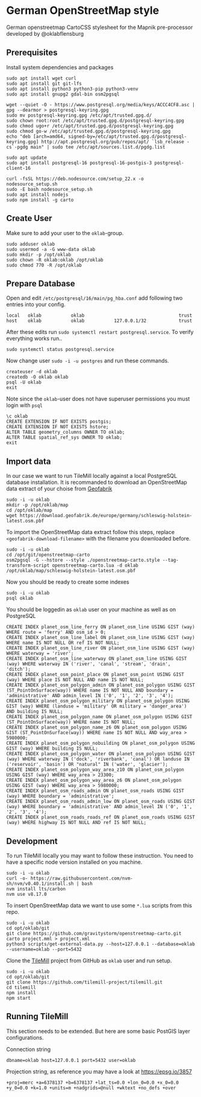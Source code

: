 # German OpenStreetMap style

German openstreetmap CartoCSS stylesheet for the Mapnik pre-processor developed by @oklabflensburg



## Prerequisites

Install system dependencies and packages

```
sudo apt install wget curl
sudo apt install git git-lfs
sudo apt install python3 python3-pip python3-venv
sudo apt install gnupg2 gdal-bin osm2pgsql

wget --quiet -O - https://www.postgresql.org/media/keys/ACCC4CF8.asc | gpg --dearmor > postgresql-keyring.gpg
sudo mv postgresql-keyring.gpg /etc/apt/trusted.gpg.d/
sudo chown root:root /etc/apt/trusted.gpg.d/postgresql-keyring.gpg
sudo chmod ugo+r /etc/apt/trusted.gpg.d/postgresql-keyring.gpg
sudo chmod go-w /etc/apt/trusted.gpg.d/postgresql-keyring.gpg
echo "deb [arch=amd64, signed-by=/etc/apt/trusted.gpg.d/postgresql-keyring.gpg] http://apt.postgresql.org/pub/repos/apt/ `lsb_release -cs`-pgdg main" | sudo tee /etc/apt/sources.list.d/pgdg.list

sudo apt update
sudo apt install postgresql-16 postgresql-16-postgis-3 postgresql-client-16

curl -fsSL https://deb.nodesource.com/setup_22.x -o nodesource_setup.sh
sudo -E bash nodesource_setup.sh
sudo apt install nodejs
sudo npm install -g carto
```


## Create User

Make sure to add your user to the `oklab`-group.

```
sudo adduser oklab
sudo usermod -a -G www-data oklab
sudo mkdir -p /opt/oklab
sudo chown -R oklab:oklab /opt/oklab
sudo chmod 770 -R /opt/oklab
```


## Prepare Database

Open and edit `/etc/postgresql/16/main/pg_hba.conf` add following two entries into your config.

```
local   oklab           oklab                                   trust
host    oklab           oklab           127.0.0.1/32            trust
```

After these edits run `sudo systemctl restart postgresql.service`. To verify everything works run..

```
sudo systemctl status postgresql.service
```


Now change user `sudo -i -u postgres` and run these commands.

```
createuser -d oklab
createdb -O oklab oklab
psql -U oklab
exit
```

Note since the `oklab`-user does not have superuser permissions you must login with `psql`

```
\c oklab
CREATE EXTENSION IF NOT EXISTS postgis;
CREATE EXTENSION IF NOT EXISTS hstore;
ALTER TABLE geometry_columns OWNER TO oklab;
ALTER TABLE spatial_ref_sys OWNER TO oklab;
exit
```


## Import data

In our case we want to run TileMill locally against a local PostgreSQL database installation.
It is recommanded to download an OpenStreetMap data extract of your choise from [Geofabrik](https://download.geofabrik.de)

```
sudo -i -u oklab
mkdir -p /opt/oklab/map
cd /opt/oklab/map
wget https://download.geofabrik.de/europe/germany/schleswig-holstein-latest.osm.pbf
```


To import the OpenStreetMap data extract follow this steps, replace `<geofabrik-download-filename>` with the filename you downloaded before.

```
sudo -i -u oklab
cd /opt/git/openstreetmap-carto
osm2pgsql -G --hstore --style ./openstreetmap-carto.style --tag-transform-script openstreetmap-carto.lua -d oklab /opt/oklab/map/schleswig-holstein-latest.osm.pbf
```

Now you should be ready to create some indexes

```
sudo -i -u oklab
psql oklab
```

You should be loggedin as `oklab` user on your machine as well as on PostgreSQL

```
CREATE INDEX planet_osm_line_ferry ON planet_osm_line USING GIST (way) WHERE route = 'ferry' AND osm_id > 0;
CREATE INDEX planet_osm_line_label ON planet_osm_line USING GIST (way) WHERE name IS NOT NULL OR ref IS NOT NULL;
CREATE INDEX planet_osm_line_river ON planet_osm_line USING GIST (way) WHERE waterway = 'river';
CREATE INDEX planet_osm_line_waterway ON planet_osm_line USING GIST (way) WHERE waterway IN ('river', 'canal', 'stream', 'drain', 'ditch');
CREATE INDEX planet_osm_point_place ON planet_osm_point USING GIST (way) WHERE place IS NOT NULL AND name IS NOT NULL;
CREATE INDEX planet_osm_polygon_admin ON planet_osm_polygon USING GIST (ST_PointOnSurface(way)) WHERE name IS NOT NULL AND boundary = 'administrative' AND admin_level IN ('0', '1', '2', '3', '4');
CREATE INDEX planet_osm_polygon_military ON planet_osm_polygon USING GIST (way) WHERE (landuse = 'military' OR military = 'danger_area') AND building IS NULL;
CREATE INDEX planet_osm_polygon_name ON planet_osm_polygon USING GIST (ST_PointOnSurface(way)) WHERE name IS NOT NULL;
CREATE INDEX planet_osm_polygon_name_z6 ON planet_osm_polygon USING GIST (ST_PointOnSurface(way)) WHERE name IS NOT NULL AND way_area > 5980000;
CREATE INDEX planet_osm_polygon_nobuilding ON planet_osm_polygon USING GIST (way) WHERE building IS NULL;
CREATE INDEX planet_osm_polygon_water ON planet_osm_polygon USING GIST (way) WHERE waterway IN ('dock', 'riverbank', 'canal') OR landuse IN ('reservoir', 'basin') OR "natural" IN ('water', 'glacier');
CREATE INDEX planet_osm_polygon_way_area_z10 ON planet_osm_polygon USING GIST (way) WHERE way_area > 23300;
CREATE INDEX planet_osm_polygon_way_area_z6 ON planet_osm_polygon USING GIST (way) WHERE way_area > 5980000;
CREATE INDEX planet_osm_roads_admin ON planet_osm_roads USING GIST (way) WHERE boundary = 'administrative';
CREATE INDEX planet_osm_roads_admin_low ON planet_osm_roads USING GIST (way) WHERE boundary = 'administrative' AND admin_level IN ('0', '1', '2', '3', '4');
CREATE INDEX planet_osm_roads_roads_ref ON planet_osm_roads USING GIST (way) WHERE highway IS NOT NULL AND ref IS NOT NULL;
```


## Development

To run TileMill locally you may want to follow these instruction.
You need to have a specific node version installed on you machine.

```
sudo -i -u oklab
curl -o- https://raw.githubusercontent.com/nvm-sh/nvm/v0.40.1/install.sh | bash
nvm install lts/carbon
nvm use v8.17.0
```


To insert OpenStreetMap data we want to use some `*.lua` scripts from this repo.

```
sudo -i -u oklab
cd opt/oklab/git
git clone https://github.com/gravitystorm/openstreetmap-carto.git
carto project.mml > project.xml
python3 scripts/get-external-data.py --host=127.0.0.1 --database=oklab --username=oklab --port=5432
```

Clone the [TileMill](https://tilemill-project.github.io/tilemill/) project from GitHub as `oklab` user and run setup.

```
sudo -i -u oklab
cd opt/oklab/git
git clone https://github.com/tilemill-project/tilemill.git
cd tilemill
npm install
npm start
```



## Running TileMill

This section needs to be extended. But here are some basic PostGIS layer configurations.


Connection string

```
dbname=oklab host=127.0.0.1 port=5432 user=oklab
```

Projection string, as reference you may have a look at https://epsg.io/3857

```
+proj=merc +a=6378137 +b=6378137 +lat_ts=0.0 +lon_0=0.0 +x_0=0.0 +y_0=0.0 +k=1.0 +units=m +nadgrids=@null +wktext +no_defs +over
```
